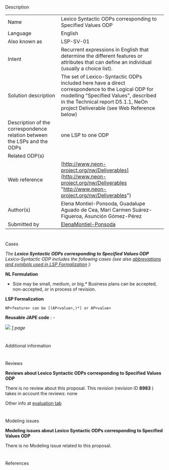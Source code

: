 # 

 Description




|  |  |
| --- | --- |
|  Name  |  Lexico Syntactic ODPs corresponding to Specified Values ODP  |
|  Language  |  English  |
|  Also known as  |  LSP-SV-01  |
|  Intent  |  Recurrent expressions in English that determine the different features or attributes that can define an individual (usually a choice list).  |
|  Solution description  |  The set of Lexico-Syntactic ODPs included here have a direct correspondence to the Logical ODP for modelling "Specified Values", described in the Technical report D5.1.1, NeOn project Deliverable (see Web Reference below)  |
|  Description of the correspondence relation between the LSPs and the ODPs  |  one LSP to one ODP  |
|  Related ODP(s)  |  |
|  Web reference  | [http://www.neon-project.org/nw/Deliverables](http://www.neon-project.org/nw/Deliverables "http://www.neon-project.org/nw/Deliverables")  |
|  Author(s)  |  Elena Montiel-Ponsoda, Guadalupe Aguado de Cea, Mari Carmen Suárez-Figueroa, Asunción Gómez-Pérez  |
|  Submitted by  | [ElenaMontiel-Ponsoda](../User/ElenaMontiel-Ponsoda "User:ElenaMontiel-Ponsoda")  |



  





# 

 Cases



_The
 __Lexico Syntactic ODPs corresponding to Specified Values ODP__ 
 Lexico-Syntactic ODP includes the following cases (see also
 [abbreviations and symbols used in LSP Formalization](../Community/LSPSymbols "Community:LSPSymbols") 
 ):_ 




  







__NL Formulation__ 



* Size may be small, medium, or big.* Business plans can be accepted, non-accepted, or in process of revision.


__LSP Formalization__ 




```
NP<feature> can be [(AP<value>,)*] or AP<value>

```


__Reusable JAPE code__ 
 : -
 





[![](../images/thumb/8/87/ArrowRight.gif/11px-ArrowRight.gif)](../Image/ArrowRight.gif "ArrowRight.gif")
_[1](../Submissions/Lexico_Syntactic_ODPs_corresponding_to_Specified_Values_ODP/1 "Submissions:Lexico Syntactic ODPs corresponding to Specified Values ODP/1") 
 page_ 




# 

 Additional information



# 

 Reviews




__Reviews about Lexico Syntactic ODPs corresponding to Specified Values ODP__ 


 There is no review about this proposal.
This revision (revision ID
 __8983__ 
 ) takes in account the reviews: none
 



 Other info at
 [evaluation tab](http://ontologydesignpatterns.org/wiki/index.php?title=Submissions:Lexico_Syntactic_ODPs_corresponding_to_Specified_Values_ODP&action=evaluation "http://ontologydesignpatterns.org/wiki/index.php?title=Submissions:Lexico_Syntactic_ODPs_corresponding_to_Specified_Values_ODP&action=evaluation") 





  





# 

 Modeling issues




__Modeling issues about Lexico Syntactic ODPs corresponding to Specified Values ODP__ 


 There is no Modeling issue related to this proposal.
 




  





# 

 References